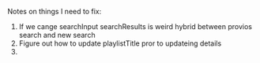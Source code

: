 Notes on things I need to fix: 
1. If we cange searchInput searchResults is weird hybrid between provios search and new search 
2. Figure out how to update playlistTitle pror to updateing details 
3. 
